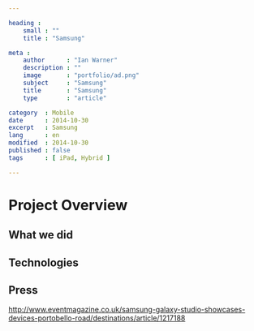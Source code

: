 ```yaml
---

heading :
    small : ""
    title : "Samsung"

meta :
    author      : "Ian Warner"
    description : ""
    image       : "portfolio/ad.png"
    subject     : "Samsung"
    title       : "Samsung"
    type        : "article"

category  : Mobile
date      : 2014-10-30
excerpt   : Samsung
lang      : en
modified  : 2014-10-30
published : false
tags      : [ iPad, Hybrid ]

---
```


# Project Overview

## What we did

## Technologies

## Press

http://www.eventmagazine.co.uk/samsung-galaxy-studio-showcases-devices-portobello-road/destinations/article/1217188
